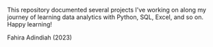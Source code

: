 This repository documented several projects I've working on along my journey of learning data analytics with Python, SQL, Excel, and so on. Happy learning!

Fahira Adindiah (2023)